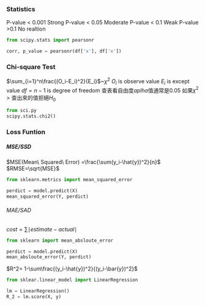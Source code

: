### Statistics

P-value < 0.001 Strong
P-value < 0.05 Moderate
P-value < 0.1 Weak
P-value >0.1 No realtion

```Python
from scipy.stats import pearsonr

corr, p_value = pearsonr(df['x'], df['x'])
```

### Chi-square Test

 $\sum_{i=1}^n\frac{(O_i-E_i)^2}{E_i}$~$\chi^2$
$O_i$ is observe value
$E_i$ is except value
$df = n-1$ is degree of freedom
查表看自由度$aplha$值通常是0.05 如果$\chi^2$ > 查出來的值拒絕$H_0$

```Python
from sci.py
scipy.stats.chi2()
```


### Loss Funtion

##### MSE/SSD
$MSE(Mean\ Squared\ Error) =\frac{\sum(y_i-\hat{y})^2}{n}$
$RMSE=\sqrt{MSE}$

```Python
from sklearn.metrics import mean_squared_error

perdict = model.predict(X)
mean_squared_error(Y, perdict)
```

###### MAE/SAD

$cost = \sum \mid estimate-actual\mid$
```Python
from sklearn import mean_absloute_error

perdict = model.predict(X)
mean_absloute_error(Y, perdict)
```

$R^2= 1-\sum\frac{(y_i-\hat{y})^2}{(y_i-\bar{y})^2}$
```Python
from sklear.linear_model import LinearRegression

lm = LinearRegression()
R_2 = lm.score(X, y)
```